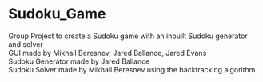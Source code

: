 # Sudoku_Game
Group Project to create a Sudoku game with an inbuilt Sudoku generator and solver <br />
GUI made by Mikhail Beresnev, Jared Ballance, Jared Evans <br />
Sudoku Generator made by Jared Ballance <br />
Sudoku Solver made by Mikhail Beresnev using the backtracking algorithm <br />
